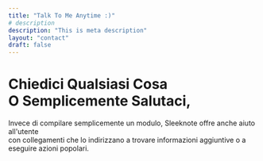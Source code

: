 ```yaml
---
title: "Talk To Me Anytime :)"
# description
description: "This is meta description"
layout: "contact"
draft: false
---
```


# Chiedici Qualsiasi Cosa <br> O Semplicemente Salutaci,

Invece di compilare semplicemente un modulo, Sleeknote offre anche aiuto all'utente <br> con collegamenti che lo indirizzano a trovare informazioni aggiuntive o a eseguire azioni popolari.
